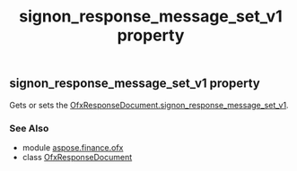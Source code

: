 ﻿---
title: signon_response_message_set_v1 property
second_title: Aspose.Finance for Python via .NET API References
description: 
type: docs
weight: 150
url: /python-net/aspose.finance.ofx/ofxresponsedocument/signon_response_message_set_v1/
is_root: false
---

## signon_response_message_set_v1 property


Gets or sets the [OfxResponseDocument.signon_response_message_set_v1](/finance/python-net/aspose.finance.ofx/ofxresponsedocument#signon_response_message_set_v1).

### See Also
* module [aspose.finance.ofx](../../)
* class [OfxResponseDocument](/finance/python-net/aspose.finance.ofx/ofxresponsedocument)
